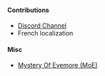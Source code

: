 #### Contributions
* <a href="https://discord.gg/s4wTHQgxae" target=_>Discord Channel</a>
* French localization

#### Misc
* <a href="https://moefrgd.fr.gd" target=_>Mystery Of Evemore (MoE)</a>

